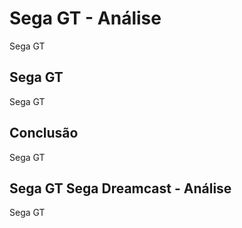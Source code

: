 ---
---

# Sega GT - Análise

Sega GT

## Sega GT

Sega GT

## Conclusão

Sega GT

## Sega GT Sega Dreamcast - Análise

Sega GT
